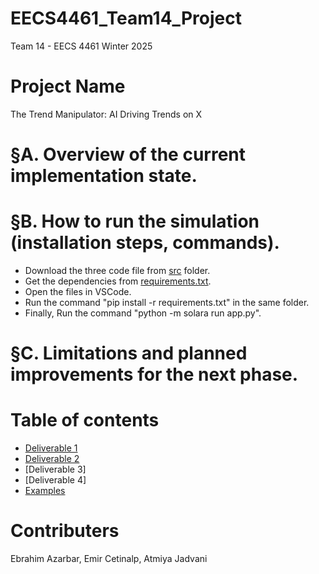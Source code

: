 # EECS4461_Team14_Project
Team 14 - EECS 4461 Winter 2025

# Project Name
The Trend Manipulator: AI Driving Trends on X

# §A. Overview of the current implementation state.

# §B. How to run the simulation (installation steps, commands).
- Download the three code file from [src](src) folder.
- Get the dependencies from [requirements.txt](requirements.txt).
- Open the files in VSCode.
- Run the command "pip install -r requirements.txt" in the same folder.
- Finally, Run the command "python -m solara run app.py". 

# §C. Limitations and planned improvements for the next phase.


# Table of contents
- [Deliverable 1](Docs/Deliverable1/)
- [Deliverable 2](Docs/Deliverable2/DEL2B_Proposal/)
- [Deliverable 3]
- [Deliverable 4]
- [Examples](Examples/)

# Contributers
Ebrahim Azarbar, Emir Cetinalp, Atmiya Jadvani

